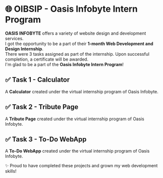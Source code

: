 # 🌐 OIBSIP - Oasis Infobyte Intern Program

**OASIS INFOBYTE** offers a variety of website design and development services.  
I got the opportunity to be a part of their **1-month Web Development and Design Internship**.  
There were 3 tasks assigned as part of the internship. Upon successful completion, a certificate will be awarded.  
I'm glad to be a part of the **Oasis Infobyte Intern Program**!

## ✅ Task 1 - Calculator
A **Calculator** created under the virtual internship program of Oasis Infobyte.

## ✅ Task 2 - Tribute Page
A **Tribute Page** created under the virtual internship program of Oasis Infobyte.

## ✅ Task 3 - To-Do WebApp
A **To-Do WebApp** created under the virtual internship program of Oasis Infobyte.

✨ Proud to have completed these projects and grown my web development skills!

